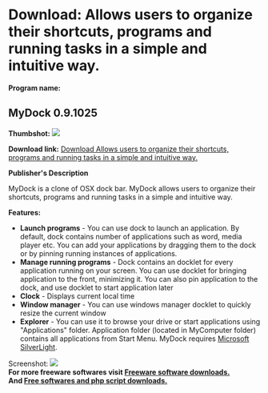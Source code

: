 # Download: Allows users to organize their shortcuts, programs and running tasks in a simple and intuitive way.

**Program name:**

## MyDock 0.9.1025

  
**Thumbshot:** ![](http://www.freewarefiles.com/screenshot/mydock09_md.jpg)   
  
**Download link:** [Download Allows users to organize their shortcuts, programs and running tasks in a simple and intuitive way.](http://freesoftwares.boysofts.com/MyDock_program_43088.html)  
  


**Publisher's Description**  
  


MyDock is a clone of OSX dock bar. MyDock allows users to organize their shortcuts, programs and running tasks in a simple and intuitive way. 

**Features:**

  * **Launch programs** \- You can use dock to launch an application. By default, dock contains number of applications such as word, media player etc. You can add your applications by dragging them to the dock or by pinning running instances of applications. 
  * **Manage running programs** \- Dock contains an docklet for every application running on your screen. You can use docklet for bringing application to the front, minimizing it. You can also pin application to the dock, and use docklet to start application later 
  * **Clock** \- Displays current local time 
  * **Window manager** \- You can use windows manager docklet to quickly resize the current window 
  * **Explorer** \- You can use it to browse your drive or start applications using "Applications" folder. Application folder (located in MyComputer folder) contains all applications from Start Menu. 
MyDock requires [Microsoft SilverLight](http://www.freewarefiles.com/Microsoft-Silverlight-Beta_program_35542.html). 

  
  
Screenshot: ![](http://www.freewarefiles.com/screenshot/mydock09.jpg)   
**For more freeware softwares visit [Freeware software downloads.](http://freesoftwares.boysofts.com/)**   
**And [Free softwares and php script downloads.](http://www.boysofts.com/)**
